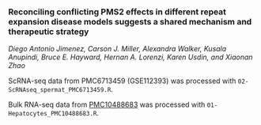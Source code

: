 ### Reconciling conflicting PMS2 effects in different repeat expansion disease models suggests a shared mechanism and therapeutic strategy
_Diego Antonio Jimenez, Carson J. Miller, Alexandra Walker, Kusala Anupindi, Bruce E. Hayward, Hernan A. Lorenzi, Karen Usdin, and Xiaonan Zhao_

ScRNA-seq data from PMC6713459 (GSE112393) was processed with `02-ScRNAseq_spermat_PMC6713459.R`.

Bulk RNA-seq data from [PMC10488683](https://digital.lib.washington.edu/researchworks/bitstreams/74b92b66-3445-4bbf-b2f6-db714bcf0241/download) was processed with `01-Hepatocytes_PMC10488683.R`.  
